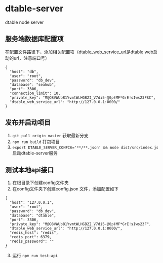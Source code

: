# dtable-server
dtable node server


## 服务端数据库配置项

在配置文件路径下，添加相关配置项（dtable_web_service_url是dtable web启动的url，注意端口号）

```config
{
  "host": "db",
  "user": "root",
  "password": "db_dev",
  "database": "seahub",
  "port": 3306,
  "connection_limit": 10,
  "private_key": "M@O8VWUb81YvmtWLHGB2I_V7di5-@0p(MF*GrE!sIws23F$C",
  "dtable_web_service_url": "http://127.0.0.1:8000/"
}
```

## 发布并启动项目
1. `git pull origin master` 获取最新分支
2. `npm run build` 打包项目
3. `export DTABLE_SERVER_CONFIG='**/**.json' && node dist/src/index.js` 启动dtable-server服务


## 测试本地api接口
1. 在根目录下创建config文件夹
2. 在config文件夹下创建config.json 文件，添加配置如下
```
{
  "host": "127.0.0.1",
  "user": "root",
  "password": "db_dev",
  "database": "dtable",
  "port": 3306,
  "private_key": "M@O8VWUb81YvmtWLHGB2I_V7di5-@0p(MF*GrE!sIws23F",
  "dtable_web_service_url": "http://127.0.0.1:8000/",
  "redis_host": "redis",
  "redis_port": 6379,
  "redis_password": ""
}
```

3. 运行 `npm run test-api`

